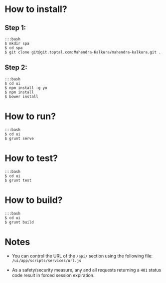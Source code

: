 How to install?
===============

Step 1:
-------

```
:::bash
$ mkdir spa
$ cd spa
$ git clone git@git.toptal.com:Mahendra-Kalkura/mahendra-kalkura.git .
```

Step 2:
-------

```
:::bash
$ cd ui
$ npm install -g yo
$ npm install
$ bower install
```

How to run?
===========

```
:::bash
$ cd ui
$ grunt serve
```

How to test?
============

```
:::bash
$ cd ui
$ grunt test
```

How to build?
============

```
:::bash
$ cd ui
$ grunt build
```

Notes
=====

- You can control the URL of the `/api/` section using the following file: `/ui/app/scripts/services/url.js`

- As a safety/security measure, any and all requests returning a `401` status code result in forced session expiration.
